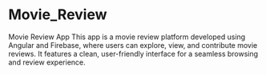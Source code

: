 # Movie_Review
Movie Review App This app is a movie review platform developed using Angular and Firebase, where users can explore, view, and contribute movie reviews. It features a clean, user-friendly interface for a seamless browsing and review experience.
